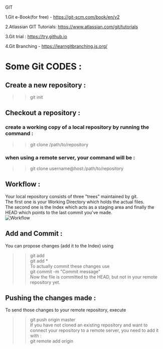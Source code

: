 GIT 


1.Git e-Book(for free) - https://git-scm.com/book/en/v2

2.Atlassian GIT Tutorials: https://www.atlassian.com/git/tutorials

3.Git trial : https://try.github.io

4.Git Branching - https://learngitbranching.js.org/

# Some Git CODES :<br>
## Create a new repository :<br>
>> git init<br>
## Checkout a repository :<br>
### create a working copy of a local repository by running the command :<br>
>> git clone /path/to/repository<br>
### when using a remote server, your command will be :<br>
>> git clone username@host:/path/to/repository <br>
## Workflow :<br>
Your local repository consists of three "trees" maintained by git.<br> The first one is your Working Directory which holds the actual files.<br> The second one is the Index which acts as a staging area and finally the HEAD which points to the last commit you've made.<br>
![Workflow](http://rogerdudler.github.io/git-guide/img/trees.png)<br>
## Add and Commit :<br>
You can propose changes (add it to the Index) using<br>
>> git add <filename><br>
>> git add *<br>
To actually commit these changes use <br>
>> git commit -m "Commit message"<br>
Now the file is committed to the HEAD, but not in your remote repository yet.
## Pushing the changes made :<br>
To send those changes to your remote repository, execute <br>
>> git push origin master<br>
If you have not cloned an existing repository and want to connect your repository to a remote server, you need to add it with :<br>
>> git remote add origin <server>

